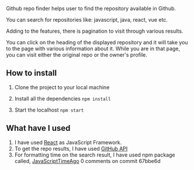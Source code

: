 
Github repo finder helps user to find the repository available in Github.

You can search for repositories like: javascript, java, react, vue etc.

Adding to the features, there is pagination to visit through various results.

You can click on the heading of the displayed repository and it will take you to the page with various information about it. While you are in that page, you can visit either the original repo or the owner's profile.

## How to install

1. Clone the project to your local machine


2. Install all the dependencies
   `npm install`

3. Start the localhost
   `npm start`

## What have I used

1. I have used [React](https://reactjs.org/) as JavaScript Framework.
   <br/>
2. To get the repo results, I have used [GitHub API](https://docs.github.com/en/rest)
   <br/>
3. For formatting time on the search result, I have used npm package called, [JavaScriptTimeAgo](https://www.npmjs.com/package/javascript-time-ago)
0 comments on commit 67bbe6d
